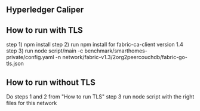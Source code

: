 ## Hyperledger Caliper


## How to run with TLS

step 1) npm install
step 2) run npm install for fabric-ca-client version 1.4
step 3) run node script/main -c benchmark/smarthomes-private/config.yaml -n network/fabric-v1.3/2org2peercouchdb/fabric-go-tls.json

## How to run without TLS

Do steps 1 and 2 from "How to run TLS"
step 3 run node script with the right files for this network